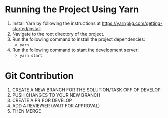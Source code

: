 # Running the Project Using Yarn

1. Install Yarn by following the instructions at https://yarnpkg.com/getting-started/install.
2. Navigate to the root directory of the project.
3. Run the following command to install the project dependencies:
   - `yarn`
4. Run the following command to start the development server:
   - `yarn start`

# Git Contribution

1. CREATE A NEW BRANCH FOR THE SOLUTION/TASK OFF OF DEVELOP
2. PUSH CHANGES TO YOUR NEW BRANCH
3. CREATE A PR FOR DEVELOP
4. ADD A REVIEWER (WAIT FOR APPROVAL)
5. THEN MERGE
